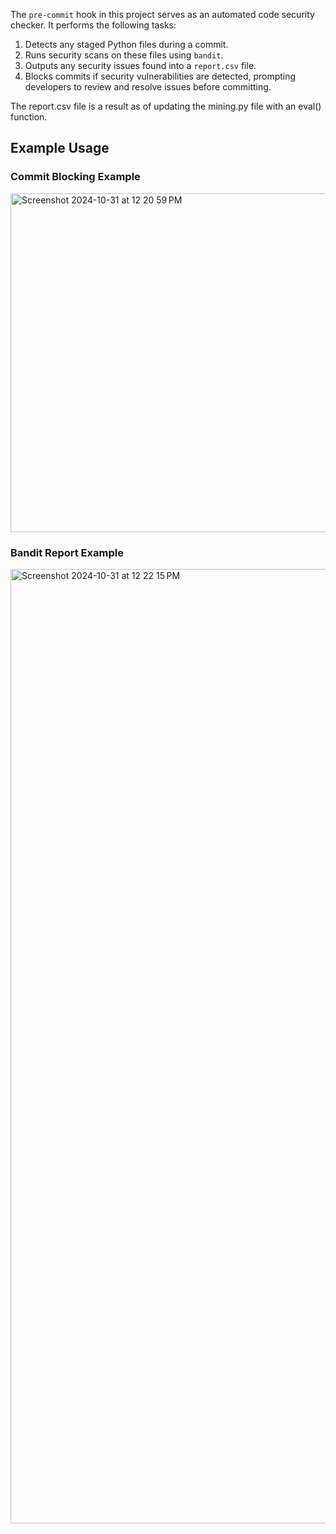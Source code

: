 The `pre-commit` hook in this project serves as an automated code security checker. It performs the following tasks:
1. Detects any staged Python files during a commit.
2. Runs security scans on these files using `bandit`.
3. Outputs any security issues found into a `report.csv` file.
4. Blocks commits if security vulnerabilities are detected, prompting developers to review and resolve issues before committing.

The report.csv file is a result as of updating the mining.py file with an eval() function.

## Example Usage

### Commit Blocking Example
<img width="542" alt="Screenshot 2024-10-31 at 12 20 59 PM" src="https://github.com/user-attachments/assets/482e3744-d242-44fb-a7c1-9dc74d5fb4d0">


### Bandit Report Example
<img width="1527" alt="Screenshot 2024-10-31 at 12 22 15 PM" src="https://github.com/user-attachments/assets/a9b78e49-32b3-4fe7-86a2-400a820e8dbc">
